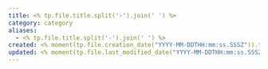 ```yaml
---
title: <% tp.file.title.split('-').join(' ') %>
category: category
aliases:
  - <% tp.file.title.split('-').join(' ') %>
created: <% moment(tp.file.creation_date("YYYY-MM-DDTHH:mm:ss.SSSZ")).toISOString() %>
updated: <% moment(tp.file.last_modified_date("YYYY-MM-DDTHH:mm:ss.SSSZ")).toISOString() %>
---
```


<Metadata />
